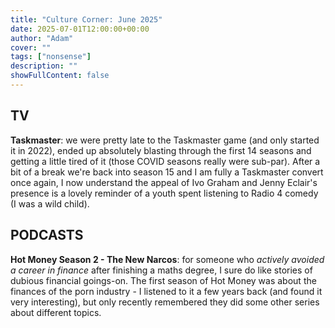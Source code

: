 ```yaml
---
title: "Culture Corner: June 2025"
date: 2025-07-01T12:00:00+00:00
author: "Adam"
cover: ""
tags: ["nonsense"]
description: ""
showFullContent: false
---
```


## TV
**Taskmaster**: we were pretty late to the Taskmaster game (and only started it in 2022), ended up absolutely blasting through the first 14 seasons and getting a little tired of it (those COVID seasons really were sub-par). After a bit of a break we're back into season 15 and I am fully a Taskmaster convert once again, I now understand the appeal of Ivo Graham and Jenny Eclair's presence is a lovely reminder of a youth spent listening to Radio 4 comedy (I was a wild child).

## PODCASTS
**Hot Money Season 2 - The New Narcos**: for someone who _actively avoided a career in finance_ after finishing a maths degree, I sure do like stories of dubious financial goings-on. The first season of Hot Money was about the finances of the porn industry - I listened to it a few years back (and found it very interesting), but only recently remembered they did some other series about different topics. 
